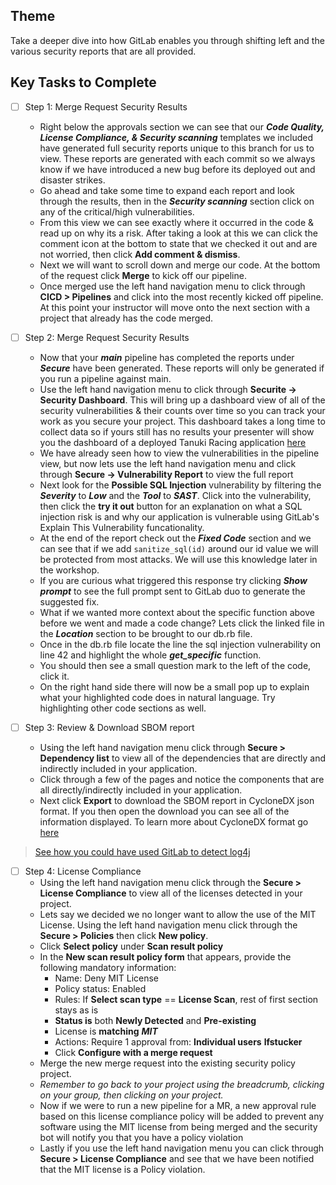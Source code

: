 ## Theme

Take a deeper dive into how GitLab enables you through shifting left and the various security reports that are all provided.

## Key Tasks to Complete

* [ ] Step 1: Merge Request Security Results
  * Right below the approvals section we can see that our  ***Code Quality, License Compliance, & Security scanning*** templates we included have generated full security reports unique to this branch for us to view. These reports are generated with each commit so we always know if we have introduced a new bug before its deployed out and disaster strikes.
  * Go ahead and take some time to expand each report and look through the results, then in the ***Security scanning*** section click on any of the critical/high vulnerabilities.
  * From this view we can see exactly where it occurred in the code & read up on why its a risk. After taking a look at this we can click the comment icon at the bottom to state that we checked it out and are not worried, then click **Add comment & dismiss**.
  * Next we will want to scroll down and merge our code. At the bottom of the request click **Merge** to kick off our pipeline. 
  * Once merged use the left hand navigation menu to click through **CICD > Pipelines** and click into the most recently kicked off pipeline. At this point your instructor will move onto the next section with a project that already has the code merged.
 
* [ ] Step 2: Merge Request Security Results
  * Now that your ***main*** pipeline has completed the reports under ***Secure*** have been generated. These reports will only be generated if you run a pipeline against main.
  * Use the left hand navigation menu to click through **Securite -> Security Dashboard**. This will bring up a dashboard view of all of the security vulnerabilities & their counts over time so you can track your work as you secure your project. This dashboard takes a long time to collect data so if yours still has no results your presenter will show you the dashboard of a deployed Tanuki Racing application [here](https://gitlab.com/gitlab-learn-labs/webinars/tanuki-racing/tanuki-racing-application/-/security/dashboard)
  * We have already seen how to view the vulnerabilities in the pipeline view, but now lets use the left hand navigation menu and click through **Secure -> Vulnerability Report** to view the full report
  * Next look for the **Possible SQL Injection** vulnerability by filtering the **_Severity_** to ***Low*** and the **_Tool_** to ***SAST***. Click into the vulnerability, then click the **try it out** button for an explanation on what a SQL injection risk is and why our application is vulnerable using GitLab's Explain This Vulnerability funcationality.
  * At the end of the report check out the **_Fixed Code_** section and we can see that if we add `sanitize_sql(id)` around our id value we will be protected from most attacks. We will use this knowledge later in the workshop.
  * If you are curious what triggered this response try clicking ***Show prompt*** to see the full prompt sent to GitLab duo to generate the suggested fix.
  * What if we wanted more context about the specific function above before we went and made a code change? Lets click the linked file in the **_Location_** section to be brought to our db.rb file.
  * Once in the db.rb file locate the line the sql injection vulnerability on line 42 and highlight the whole **_get_specific_** function.
  * You should then see a small question mark to the left of the code, click it.
  * On the right hand side there will now be a small pop up to explain what your highlighted code does in natural language. Try highlighting other code sections as well.

* [ ] Step 3: Review & Download SBOM report
  * Using the left hand navigation menu click through **Secure > Dependency list** to view all of the dependencies that are directly and indirectly included in your application. 
  * Click through a few of the pages and notice the components that are all directly/indirectly included in your application. 
  * Next click **Export** to download the SBOM report in CycloneDX json format. If you then open the download you can see all of the information displayed. To learn more about CycloneDX format go [here](https://cyclonedx.org/)

> [See how you could have used GitLab to detect log4j](https://about.gitlab.com/blog/2021/12/15/use-gitlab-to-detect-vulnerabilities/)

* [ ] Step 4: License Compliance
  * Using the left hand navigation menu click through the **Secure \> License Compliance** to view all of the licenses detected in your project.
  * Lets say we decided we no longer want to allow the use of the MIT License. Using the left hand navigation menu click through the **Secure \> Policies** then click **New policy**.
  * Click **Select policy** under **Scan result policy**
  * In the **New scan result policy form** that appears, provide the following mandatory information:
    * Name: Deny MIT License
    * Policy status: Enabled
    * Rules: If **Select scan type** == **License Scan**, rest of first section stays as is
    * **Status is** both **Newly Detected** and **Pre-existing**
    * License is **matching** **_MIT_**
    * Actions: Require 1 approval from: **Individual users** **lfstucker**
    * Click **Configure with a merge request**
  * Merge the new merge request into the existing security policy project.
  * _Remember to go back to your project using the breadcrumb, clicking on your group, then clicking on your project._
  * Now if we were to run a new pipeline for a MR, a new approval rule based on this license compliance policy will be added to prevent any software using the MIT license from being merged and the security bot will notify you that you have a policy violation
  * Lastly if you use the left hand navigation menu you can click through **Secure > License Compliance** and see that we have been notified that the MIT license is a Policy violation.
